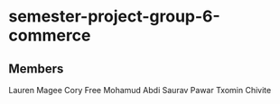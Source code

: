 # semester-project-group-6-commerce

## Members
Lauren Magee 
Cory Free
Mohamud Abdi 
Saurav Pawar
Txomin Chivite 

